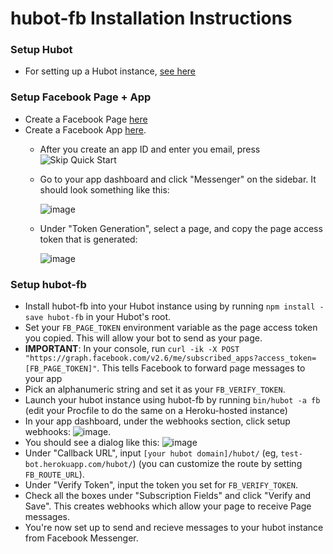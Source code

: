 # hubot-fb Installation Instructions
### Setup Hubot
- For setting up a Hubot instance, [see here](https://hubot.github.com/docs/)

### Setup Facebook Page + App
- Create a Facebook Page [here](https://www.facebook.com/pages/create/)
- Create a Facebook App [here](https://developers.facebook.com/quickstarts/?platform=web). 
    - After you create an app ID and enter you email, press 
      ![Skip Quick Start](https://cloud.githubusercontent.com/assets/1904031/14837112/f635ca32-0c15-11e6-8fb2-3bd2185a3cd7.png)
    - Go to your app dashboard and click "Messenger" on the sidebar.  It should look something like this:
      
      ![image](https://cloud.githubusercontent.com/assets/1904031/14604183/71017e6e-0572-11e6-888e-1cea71ca34e0.png)
      
    - Under "Token Generation", select a page, and copy the page access token that is generated:
      
      ![image](https://cloud.githubusercontent.com/assets/1904031/14604243/da3d106e-0572-11e6-822e-ac15322bf94b.png)

### Setup hubot-fb
- Install hubot-fb into your Hubot instance using by running `npm install -save hubot-fb` in your Hubot's root.
- Set your `FB_PAGE_TOKEN` environment variable as the page access token you copied. This will allow your bot to send as your page.
- __IMPORTANT__: In your console, run 
`curl -ik -X POST "https://graph.facebook.com/v2.6/me/subscribed_apps?access_token=[FB_PAGE_TOKEN]"`. This tells Facebook to forward page messages to your app
- Pick an alphanumeric string and set it as your `FB_VERIFY_TOKEN`.
- Launch your hubot instance using hubot-fb by running `bin/hubot -a fb` (edit your Procfile to do the same on a Heroku-hosted instance)
- In your app dashboard, under the webhooks section, click setup webhooks:
    ![image](https://cloud.githubusercontent.com/assets/1904031/14604352/68dbc5c2-0573-11e6-9891-cd79b020b642.png).  
- You should see a dialog like this: 
    ![image](https://cloud.githubusercontent.com/assets/1904031/14604367/859b3e68-0573-11e6-8d6e-96e41663786f.png)
- Under "Callback URL", input `[your hubot domain]/hubot/` (eg, `test-bot.herokuapp.com/hubot/`) (you can customize the route by setting `FB_ROUTE_URL`).
- Under "Verify Token", input the token you set for `FB_VERIFY_TOKEN`.
- Check all the boxes under "Subscription Fields" and click "Verify and Save". This creates webhooks which allow your page to receive Page messages.  
- You're now set up to send and recieve messages to your hubot instance from Facebook Messenger.

